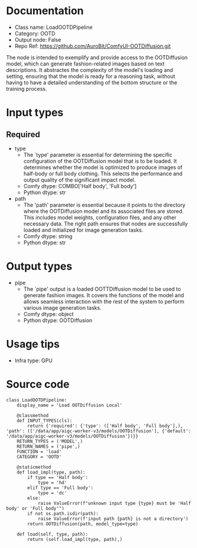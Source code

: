 # Documentation
- Class name: LoadOOTDPipeline
- Category: OOTD
- Output node: False
- Repo Ref: https://github.com/AuroBit/ComfyUI-OOTDiffusion.git

The node is intended to exemplify and provide access to the OOTDiffusion model, which can generate fashion-related images based on text descriptions. It abstractes the complexity of the model's loading and setting, ensuring that the model is ready for a reasoning task, without having to have a detailed understanding of the bottom structure or the training process.

# Input types
## Required
- type
    - The `type' parameter is essential for determining the specific configuration of the OOTDiffusion model that is to be loaded. It determines whether the model is optimized to produce images of half-body or full body clothing. This selects the performance and output quality of the significant impact model.
    - Comfy dtype: COMBO['Half body', 'Full body']
    - Python dtype: str
- path
    - The 'path' parameter is essential because it points to the directory where the OOTDiffusion model and its associated files are stored. This includes model weights, configuration files, and any other necessary data. The right path ensures that nodes are successfully loaded and initialized for image generation tasks.
    - Comfy dtype: string
    - Python dtype: str

# Output types
- pipe
    - The `pipe' output is a loaded OOTTDiffusion model to be used to generate fashion images. It covers the functions of the model and allows seamless interaction with the rest of the system to perform various image generation tasks.
    - Comfy dtype: object
    - Python dtype: OOTDiffusion

# Usage tips
- Infra type: GPU

# Source code
```
class LoadOOTDPipeline:
    display_name = 'Load OOTDiffusion Local'

    @classmethod
    def INPUT_TYPES(cls):
        return {'required': {'type': (['Half body', 'Full body'],), 'path': (['/data/app/aigc-worker-v3/models/OOTDiffusion'], {'default': '/data/app/aigc-worker-v3/models/OOTDiffusion'})}}
    RETURN_TYPES = ('MODEL',)
    RETURN_NAMES = ('pipe',)
    FUNCTION = 'load'
    CATEGORY = 'OOTD'

    @staticmethod
    def load_impl(type, path):
        if type == 'Half body':
            type = 'hd'
        elif type == 'Full body':
            type = 'dc'
        else:
            raise ValueError(f"unknown input type {type} must be 'Half body' or 'Full body'")
        if not os.path.isdir(path):
            raise ValueError(f'input path {path} is not a directory')
        return OOTDiffusion(path, model_type=type)

    def load(self, type, path):
        return (self.load_impl(type, path),)
```